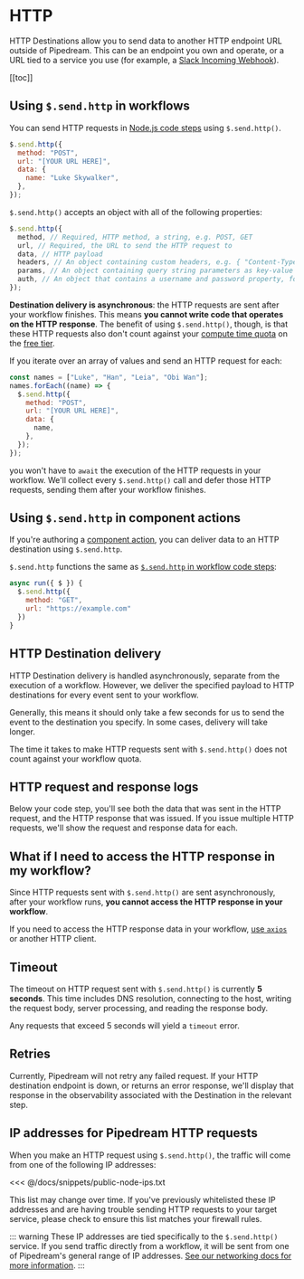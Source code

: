 # HTTP

HTTP Destinations allow you to send data to another HTTP endpoint URL outside of Pipedream. This can be an endpoint you own and operate, or a URL tied to a service you use (for example, a [Slack Incoming Webhook](https://api.slack.com/incoming-webhooks)).

[[toc]]

## Using `$.send.http` in workflows

You can send HTTP requests in [Node.js code steps](/workflows/steps/code/) using `$.send.http()`.

```javascript
$.send.http({
  method: "POST",
  url: "[YOUR URL HERE]",
  data: {
    name: "Luke Skywalker",
  },
});
```

`$.send.http()` accepts an object with all of the following properties:

```javascript
$.send.http({
  method, // Required, HTTP method, a string, e.g. POST, GET
  url, // Required, the URL to send the HTTP request to
  data, // HTTP payload
  headers, // An object containing custom headers, e.g. { "Content-Type": "application/json" }
  params, // An object containing query string parameters as key-value pairs
  auth, // An object that contains a username and password property, for HTTP basic auth
});
```

**Destination delivery is asynchronous**: the HTTP requests are sent after your workflow finishes. This means **you cannot write code that operates on the HTTP response**. The benefit of using `$.send.http()`, though, is that these HTTP requests also don't count against your [compute time quota](/limits/#compute-time-per-day) on the [free tier](/pricing/#developer-tier).

If you iterate over an array of values and send an HTTP request for each:

```javascript
const names = ["Luke", "Han", "Leia", "Obi Wan"];
names.forEach((name) => {
  $.send.http({
    method: "POST",
    url: "[YOUR URL HERE]",
    data: {
      name,
    },
  });
});
```

you won't have to `await` the execution of the HTTP requests in your workflow. We'll collect every `$.send.http()` call and defer those HTTP requests, sending them after your workflow finishes.

## Using `$.send.http` in component actions

If you're authoring a [component action](/components/actions/), you can deliver data to an HTTP destination using `$.send.http`.

`$.send.http` functions the same as [`$.send.http` in workflow code steps](#using-send-http-in-workflows):

```javascript
async run({ $ }) {
  $.send.http({
    method: "GET",
    url: "https://example.com"
  })
}
```

## HTTP Destination delivery

HTTP Destination delivery is handled asynchronously, separate from the execution of a workflow. However, we deliver the specified payload to HTTP destinations for every event sent to your workflow.

Generally, this means it should only take a few seconds for us to send the event to the destination you specify. In some cases, delivery will take longer.

The time it takes to make HTTP requests sent with `$.send.http()` does not count against your workflow quota.

## HTTP request and response logs

Below your code step, you'll see both the data that was sent in the HTTP request, and the HTTP response that was issued. If you issue multiple HTTP requests, we'll show the request and response data for each.

## What if I need to access the HTTP response in my workflow?

Since HTTP requests sent with `$.send.http()` are sent asynchronously, after your workflow runs, **you cannot access the HTTP response in your workflow**.

If you need to access the HTTP response data in your workflow, [use `axios`](/workflows/steps/code/nodejs/http-requests/) or another HTTP client.

## Timeout

The timeout on HTTP request sent with `$.send.http()` is currently **5 seconds**. This time includes DNS resolution, connecting to the host, writing the request body, server processing, and reading the response body.

Any requests that exceed 5 seconds will yield a `timeout` error. 

## Retries

Currently, Pipedream will not retry any failed request. If your HTTP destination endpoint is down, or returns an error response, we'll display that response in the observability associated with the Destination in the relevant step.

## IP addresses for Pipedream HTTP requests

When you make an HTTP request using `$.send.http()`, the traffic will come from one of the following IP addresses:

<<< @/docs/snippets/public-node-ips.txt

This list may change over time. If you've previously whitelisted these IP addresses and are having trouble sending HTTP requests to your target service, please check to ensure this list matches your firewall rules.

::: warning
These IP addresses are tied specifically to the `$.send.http()` service. If you send traffic directly from a workflow, it will be sent from one of Pipedream's general range of IP addresses. [See our networking docs for more information](/workflows/networking/).
:::

<Footer />
